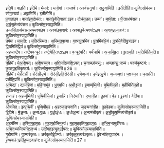

  
इति॒वै। वाइति॑। इति॑मे। मे॒मन॑:। मनो॒गां। गामश्वं॑। अश्वं॑सनुयां। स॒नु॒या॒मिति॑। इतीतीति॑॥ कु॒वित्सोम॑स्य। सोम॒स्यपां॑। अपा॒मिति॑। इतीतीति॑॥  
प्र॒वाता॑इव। वाता॑इव॒दोध॑त:। वाता॑इ॒वेति॒वाता॑:ऽइव। दोध॑त॒उत्। उन्मा॑। मा॒पी॒ता:। पी॒ताअ॑यंसत। अ॒यं॒स॒तेत्य॑यंसत॥ कु॒वित्सोम॒स्यापा॒मिति॑॥  
उन्मा॑पी॒ताअ॑यंसत॒रथ॒मश्वा॑इव। अश्वा॑इवा॒शव॑:। अश्वा॑इ॒वेत्यश्वा॑:ऽइव। आ॒शव॒इत्या॒शव॑:॥ कु॒वित्सोम॒स्यापा॒मिति॑॥  
उप॑मा। मा॒म॒ति:। म॒तिर॑स्थित। अ॒स्थि॒त॒वा॒श्रा। वा॒श्रापु॒त्रमि॑व। पु॒त्रमि॑वप्रि॒यं। पु॒त्रमि॒वेति॑पु॒त्रंऽइ॑व। प्रि॒यमिति॑प्रि॒यं॥ कु॒वित्सोम॒स्यापा॒मिति॑॥  
अ॒हन्तष्टे॑व। तष्टे॑वव॒न्धुरं॑। तष्टे॒वेति॒तष्टा॑ऽइव। व॒न्धुरं॒परि॑। पर्य॑चामि। अ॒चा॒मि॒हृ॒दा। हृ॒दाम॒तिं। म॒तिमिति॑म॒तिं॥ कु॒वित्सोम॒स्यापा॒मिति॑॥  
न॒हिमे॑। मे॒अ॒क्षि॒पत्। अ॒क्षि॒पच्च॒न। अ॒क्षि॒पदित्य॑क्षि॒ऽपत्। च॒नाच्छा॑न्त्सु:। अच्छा॑न्सु॒:पञ्च॑। पञ्च॑कृ॒ष्टय॑:। कृ॒ष्टय॒इति॑कृ॒ष्टय॑:॥ कु॒वित्सोम॒स्यापा॒मिति॑॥ 26 ॥  
न॒हिमे॑। मे॒रोद॑सी। रोद॑सीउ॒भे। रोद॑सी॒इति॒रोद॑सी। उ॒भेअ॒न्यं। उ॒भेइत्यु॒भे। अ॒न्यम्प॒क्षं। प॒क्षञ्च॒न। च॒नप्रति॑। प्रतीति॒प्रति॑॥ कु॒वित्सोम॒स्यापा॒मिति॑॥  
अ॒भिद्यां। द्याम॑हि॒नां। म॒हि॒नाभु॑वं। भु॒व॒म॒भि। अ॒भी॒३॒॑मां। इ॒माम्पृ॑थि॒वीं। पृ॒थि॒वीम॒हीं। म॒हीमिति॑म॒हीं॥ कु॒वित्सोम॒स्यापा॒मिति॑॥  
हन्ता॒हं। अ॒हम्पृ॑थि॒वीं। पृ॒थि॒वीमि॒मां। इ॒मान्नि। निद॑धानि। द॒धा॒नी॒ह। इ॒हवा॑। वे॒ह। इ॒हवा॑। वेति॑वा॥ कु॒वित्सोम॒स्यापा॒मिति॑॥  
ओ॒षमित्। इत्पृ॑थि॒वीं। पृ॒थि॒वीम॒हं। अ॒हञ्ज॒ङ्घना॑नि। ज॒ङ्घना॑नी॒ह। इ॒हवे॒हवा॑॥ कु॒वित्सोम॒स्यापा॒मिति॑॥  
दि॒विमे॑। मे॒अ॒न्य:। अ॒न्य:प॒क्ष:। प॒क्षो॒३॒॑ध:। अ॒धोअ॒न्यं। अ॒न्यम॑चीकृषं। अ॒ची॒कृ॒ष॒मित्य॑चीकृषं॥ कु॒वित्सोम॒स्यापा॒मिति॑॥  
अ॒हम॑स्मि। अ॒स्मि॒म॒हा॒म॒ह:। म॒हा॒म॒हो॑भिन॒भ्यं। म॒हा॒म॒हइति॑म॒हा॒ऽम॒ह:। अ॒भि॒न॒भ्यमुदी॑षत:। अ॒भि॒न॒भ्यमित्य॑भि॒ऽन॒भ्यं। उदी॑षत॒इत्युत्ऽई॑षत:॥ कु॒वित्सोम॒स्यापा॒मिति॑॥  
गृ॒होया॑मि। या॒म्यरं॑कृत:। अरं॑कृतोदे॒वेभ्य॑:। अरं॑कृत॒इत्यरं॑ऽकृत:। दे॒वेभ्यो॑हव्य॒वाह॑न:। ह॒व्य॒वाह॑न॒इति॑ह॒व्य॒ऽवाह॑न:॥ कु॒वित्सोम॒स्यापा॒मिति॑॥ 27 ॥  

